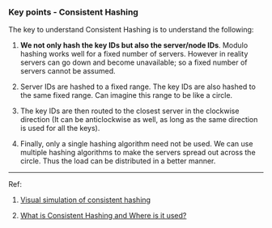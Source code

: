 ### Key points - Consistent Hashing

The key to understand Consistent Hashing is to understand the following:

1. **We not only hash the key IDs but also the server/node IDs**. Modulo hashing works well for a fixed number of servers. However in reality servers can go down and become unavailable; so a fixed number of servers cannot be assumed.

2. Server IDs are hashed to a fixed range. The key IDs are also hashed to the same fixed range. Can imagine this range to be like a circle.

3. The key IDs are then routed to the closest server in the clockwise direction (It can be anticlockwise as well, as long as the same direction is used for all the keys).

4. Finally, only a single hashing algorithm need not be used. We can use multiple hashing algorithms to make the servers spread out across the circle. Thus the load can be distributed in a better manner.

---

Ref:

1. [Visual simulation of consistent hashing](https://tech.endeepak.com/blog/2021/09/22/visual-simulation-of-consistent-hashing/)

2. [What is Consistent Hashing and Where is it used?](https://www.youtube.com/watch?v=zaRkONvyGr8)
